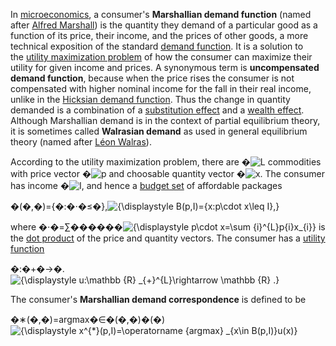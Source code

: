 
In [microeconomics](https://en.wikipedia.org/wiki/Microeconomics "Microeconomics"), a consumer's **Marshallian demand function** (named after [Alfred Marshall](https://en.wikipedia.org/wiki/Alfred_Marshall "Alfred Marshall")) is the quantity they demand of a particular good as a function of its price, their income, and the prices of other goods, a more technical exposition of the standard [demand function](https://en.wikipedia.org/wiki/Demand_function "Demand function"). It is a solution to the [utility maximization problem](https://en.wikipedia.org/wiki/Utility_maximization_problem "Utility maximization problem") of how the consumer can maximize their utility for given income and prices. A synonymous term is **uncompensated demand function**, because when the price rises the consumer is not compensated with higher nominal income for the fall in their real income, unlike in the [Hicksian demand function](https://en.wikipedia.org/wiki/Hicksian_demand_function "Hicksian demand function"). Thus the change in quantity demanded is a combination of a [substitution effect](https://en.wikipedia.org/wiki/Substitution_effect "Substitution effect") and a [wealth effect](https://en.wikipedia.org/wiki/Wealth_effect "Wealth effect"). Although Marshallian demand is in the context of partial equilibrium theory, it is sometimes called **Walrasian demand** as used in general equilibrium theory (named after [Léon Walras](https://en.wikipedia.org/wiki/L%C3%A9on_Walras "Léon Walras")).

According to the utility maximization problem, there are �![L](https://wikimedia.org/api/rest_v1/media/math/render/svg/103168b86f781fe6e9a4a87b8ea1cebe0ad4ede8) commodities with price vector �![p](https://wikimedia.org/api/rest_v1/media/math/render/svg/81eac1e205430d1f40810df36a0edffdc367af36) and choosable quantity vector �![x](https://wikimedia.org/api/rest_v1/media/math/render/svg/87f9e315fd7e2ba406057a97300593c4802b53e4). The consumer has income �![I](https://wikimedia.org/api/rest_v1/media/math/render/svg/535ea7fc4134a31cbe2251d9d3511374bc41be9f), and hence a [budget set](https://en.wikipedia.org/wiki/Budget_set "Budget set") of affordable packages

�(�,�)={�:�⋅�≤�},![{\displaystyle B(p,I)=\{x:p\cdot x\leq I\},}](https://wikimedia.org/api/rest_v1/media/math/render/svg/5389f14cdff458134eafb1712d154dfc32b26325)

where �⋅�=∑������![{\displaystyle p\cdot x=\sum _{i}^{L}p_{i}x_{i}}](https://wikimedia.org/api/rest_v1/media/math/render/svg/dbf8edd4d8ec751f92ab5befbaee2f4ad64842ca) is the [dot product](https://en.wikipedia.org/wiki/Dot_product "Dot product") of the price and quantity vectors. The consumer has a [utility function](https://en.wikipedia.org/wiki/Utility_function "Utility function")

�:�+�→�.![{\displaystyle u:\mathbb {R} _{+}^{L}\rightarrow \mathbb {R} .}](https://wikimedia.org/api/rest_v1/media/math/render/svg/c24a3736be3a9a79a41196ca624b87f2c464a73f)

The consumer's **Marshallian demand correspondence** is defined to be

�∗(�,�)=argmax�∈�(�,�)⁡�(�)![{\displaystyle x^{*}(p,I)=\operatorname {argmax} _{x\in B(p,I)}u(x)}](https://wikimedia.org/api/rest_v1/media/math/render/svg/674bcf98425b490d7a6fc5b65ebde0e6e78b1452)
